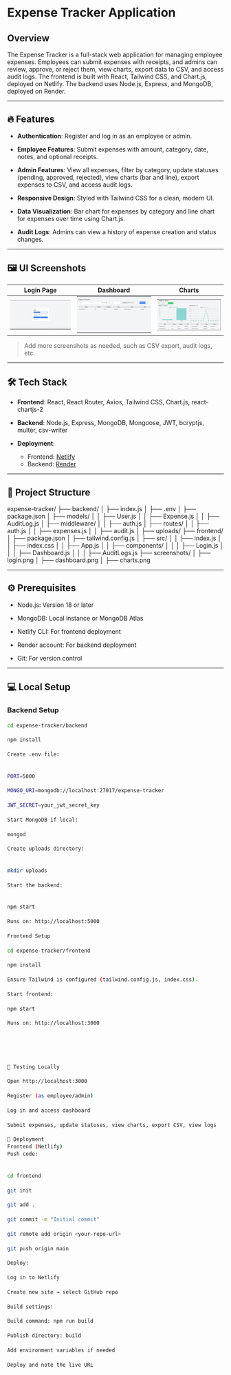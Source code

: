 # Expense Tracker Application

## Overview

The Expense Tracker is a full-stack web application for managing employee expenses. Employees can submit expenses with receipts, and admins can review, approve, or reject them, view charts, export data to CSV, and access audit logs. The frontend is built with React, Tailwind CSS, and Chart.js, deployed on Netlify. The backend uses Node.js, Express, and MongoDB, deployed on Render.

---

## 🔥 Features

- **Authentication**: Register and log in as an employee or admin.

- **Employee Features**: Submit expenses with amount, category, date, notes, and optional receipts.

- **Admin Features**: View all expenses, filter by category, update statuses (pending, approved, rejected), view charts (bar and line), export expenses to CSV, and access audit logs.

- **Responsive Design**: Styled with Tailwind CSS for a clean, modern UI.

- **Data Visualization**: Bar chart for expenses by category and line chart for expenses over time using Chart.js.

- **Audit Logs**: Admins can view a history of expense creation and status changes.

---

## 🖼 UI Screenshots

| Login Page | Dashboard | Charts |
|------------|-----------|--------|
| ![Login Page](./screenshots/login.png) | ![Dashboard](./screenshots/dashboard.png) | ![Charts](./screenshots/charts.png) |

> Add more screenshots as needed, such as CSV export, audit logs, etc.

---

## 🛠 Tech Stack

- **Frontend**: React, React Router, Axios, Tailwind CSS, Chart.js, react-chartjs-2

- **Backend**: Node.js, Express, MongoDB, Mongoose, JWT, bcryptjs, multer, csv-writer

- **Deployment**:
  - Frontend: [Netlify](https://your-expense-tracker.netlify.app)
  - Backend: [Render](https://your-expense-tracker-backend.onrender.com)



---

## 📁 Project Structure

expense-tracker/
├── backend/
│ ├── index.js
│ ├── .env
│ ├── package.json
│ ├── models/
│ │ ├── User.js
│ │ ├── Expense.js
│ │ ├── AuditLog.js
│ ├── middleware/
│ │ ├── auth.js
│ ├── routes/
│ │ ├── auth.js
│ │ ├── expenses.js
│ │ ├── audit.js
│ ├── uploads/
├── frontend/
│ ├── package.json
│ ├── tailwind.config.js
│ ├── src/
│ │ ├── index.js
│ │ ├── index.css
│ │ ├── App.js
│ │ ├── components/
│ │ │ ├── Login.js
│ │ │ ├── Dashboard.js
│ │ │ ├── AuditLogs.js
├── screenshots/
│ ├── login.png
│ ├── dashboard.png
│ ├── charts.png



---

## ⚙️ Prerequisites

- Node.js: Version 18 or later

- MongoDB: Local instance or MongoDB Atlas

- Netlify CLI: For frontend deployment

- Render account: For backend deployment

- Git: For version control

---

## 💻 Local Setup

### Backend Setup

```bash
cd expense-tracker/backend

npm install

Create .env file:


PORT=5000

MONGO_URI=mongodb://localhost:27017/expense-tracker

JWT_SECRET=your_jwt_secret_key

Start MongoDB if local:

mongod

Create uploads directory:


mkdir uploads

Start the backend:


npm start

Runs on: http://localhost:5000

Frontend Setup

cd expense-tracker/frontend

npm install

Ensure Tailwind is configured (tailwind.config.js, index.css).

Start frontend:

npm start

Runs on: http://localhost:3000





🧪 Testing Locally

Open http://localhost:3000

Register (as employee/admin)

Log in and access dashboard

Submit expenses, update statuses, view charts, export CSV, view logs

🚀 Deployment
Frontend (Netlify)
Push code:


cd frontend

git init

git add .

git commit -m "Initial commit"

git remote add origin <your-repo-url>

git push origin main

Deploy:

Log in to Netlify

Create new site → select GitHub repo

Build settings:

Build command: npm run build

Publish directory: build

Add environment variables if needed

Deploy and note the live URL